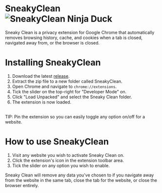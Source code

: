 # SneakyClean ![SneakyClean Ninja Duck](https://i.imgur.com/c1VckKX.png)
Sneaky Clean is a privacy extension for Google Chrome that automatically removes browsing history, cache, and cookies when a tab is closed, navigated away from, or the browser is closed.

# Installing SneakyClean
1. Download the latest [release](https://github.com/thomasloupe/SneakyClean/releases).
2. Extract the zip file to a new folder called SneakyClean.
3. Open Chrome and navigate to `chrome://extensions`.
4. Tick the slider on the top-right for "Developer Mode" on.
5. Click "Load Unpacked" and select the Sneaky Clean folder.
6. The extension is now loaded.
</br>
TIP: Pin the extension so you can easily toggle any option on/off for a website.

# How to use SneakyClean

1. Visit any website you wish to activate Sneaky Clean on.
2. Click the extension's icon in the extension toolbar area.
3. Tick the slider on any option you wish to enable.

Sneaky Clean will remove any data you've chosen to if you navigate away from the website in the same tab, close the tab for the website, or close the browser entirely.
